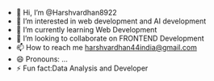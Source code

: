 - 👋 Hi, I’m @Harshvardhan8922
- 👀 I’m interested in web development and AI development
- 🌱 I’m currently learning Web Development
- 💞️ I’m looking to collaborate on FRONTEND Development
- 📫 How to reach me harshvardhan44india@gmail.com
- 😄 Pronouns: ...
- ⚡ Fun fact:Data Analysis and Developer

<!---
Harshvardhan8922/Harshvardhan8922 is a ✨ special ✨ repository because its `README.md` (this file) appears on your GitHub profile.
You can click the Preview link to take a look at your changes.
--->
